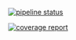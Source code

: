 [![pipeline status](https://gitlab.suse.de/SLES4SAP/yast-sap-ha/badges/master/pipeline.svg)](https://gitlab.suse.de/SLES4SAP/yast-sap-ha/commits/master)

[![coverage report](https://gitlab.suse.de/SLES4SAP/yast-sap-ha/badges/master/coverage.svg)](https://gitlab.suse.de/SLES4SAP/yast-sap-ha/commits/master)